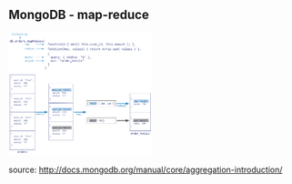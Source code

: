 ##  MongoDB - map-reduce

<img src="../images/map-reduce.png" width="50%" height="50%" style="background-color:white;"/>

source: http://docs.mongodb.org/manual/core/aggregation-introduction/
